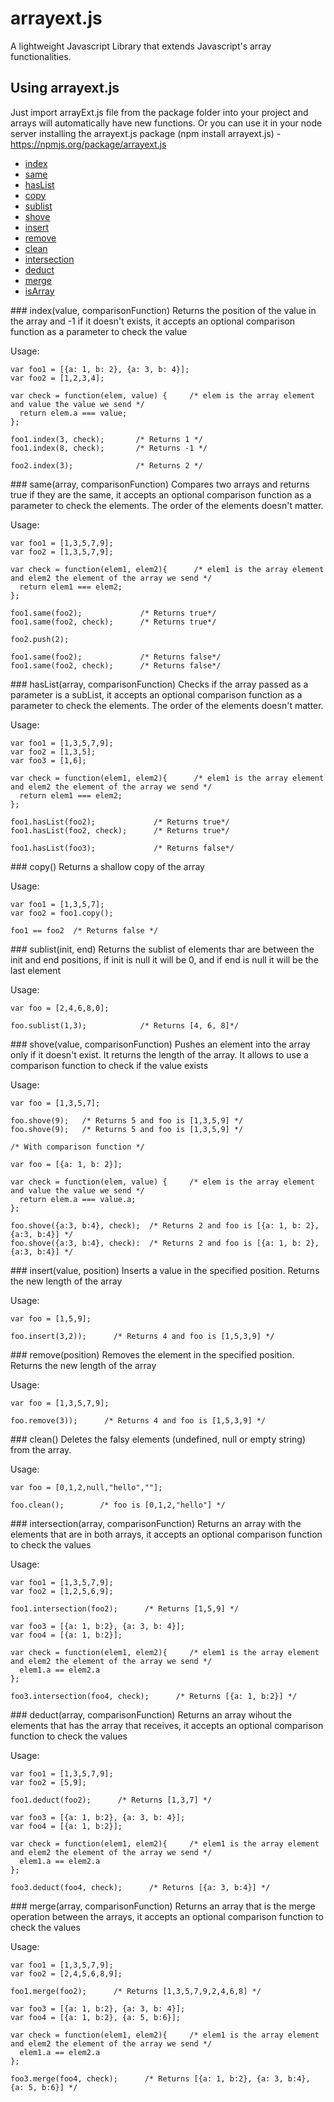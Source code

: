 arrayext.js
===========

A lightweight Javascript Library that extends Javascript's array functionalities.

## Using arrayext.js

Just import arrayExt.js file from the package folder into your project and arrays will automatically have new functions.
Or you can use it in your node server installing the arrayext.js package (npm install arrayext.js) - https://npmjs.org/package/arrayext.js

* [index](#index)
* [same](#same)
* [hasList](#hasList)
* [copy](#copy)
* [sublist](#sublist)
* [shove](#shove)
* [insert](#insert)
* [remove](#remove)
* [clean](#clean)
* [intersection](#intersection)
* [deduct](#deduct)
* [merge](#merge)
* [isArray](#isArray)


<a name="index" />
### index(value, comparisonFunction)
Returns the position of the value in the array and -1 if it doesn't exists, it accepts an optional comparison function as a parameter to check the value

Usage:

    var foo1 = [{a: 1, b: 2}, {a: 3, b: 4}];
    var foo2 = [1,2,3,4];

    var check = function(elem, value) {     /* elem is the array element and value the value we send */
      return elem.a === value;
    };

    foo1.index(3, check);       /* Returns 1 */
    foo1.index(8, check);       /* Returns -1 */

    foo2.index(3);              /* Returns 2 */

<a name="same" />
### same(array, comparisonFunction)
Compares two arrays and returns true if they are the same, it accepts an optional comparison function as a parameter to check the elements.
The order of the elements doesn't matter.

Usage:

    var foo1 = [1,3,5,7,9];
    var foo2 = [1,3,5,7,9];

    var check = function(elem1, elem2){      /* elem1 is the array element and elem2 the element of the array we send */
      return elem1 === elem2;
    };

    foo1.same(foo2);             /* Returns true*/
    foo1.same(foo2, check);      /* Returns true*/

    foo2.push(2);

    foo1.same(foo2);             /* Returns false*/
    foo1.same(foo2, check);      /* Returns false*/

<a name="hasList" />
### hasList(array, comparisonFunction)
Checks if the array passed as a parameter is a subList, it accepts an optional comparison function as a parameter to check the elements.
The order of the elements doesn't matter.

Usage:

    var foo1 = [1,3,5,7,9];
    var foo2 = [1,3,5];
    var foo3 = [1,6];

    var check = function(elem1, elem2){      /* elem1 is the array element and elem2 the element of the array we send */
      return elem1 === elem2;
    };

    foo1.hasList(foo2);             /* Returns true*/
    foo1.hasList(foo2, check);      /* Returns true*/

    foo1.hasList(foo3);             /* Returns false*/

<a name="copy" />
### copy()
Returns a shallow copy of the array

Usage:

    var foo1 = [1,3,5,7];
    var foo2 = foo1.copy();

    foo1 == foo2  /* Returns false */

<a name="sublist" />
### sublist(init, end)
Returns the sublist of elements thar are between the init and end positions, if init is null it will be 0, and if end is null it will be the last element

Usage:

    var foo = [2,4,6,8,0];

    foo.sublist(1,3);            /* Returns [4, 6, 8]*/

<a name="shove" />
### shove(value, comparisonFunction)
Pushes an element into the array only if it doesn't exist. It returns the length of the array. It allows to use a comparison function to check if the value exists

Usage:

    var foo = [1,3,5,7];

    foo.shove(9);   /* Returns 5 and foo is [1,3,5,9] */
    foo.shove(9);   /* Returns 5 and foo is [1,3,5,9] */

    /* With comparison function */

    var foo = [{a: 1, b: 2}];

    var check = function(elem, value) {     /* elem is the array element and value the value we send */
      return elem.a === value.a;
    };

    foo.shove({a:3, b:4}, check);  /* Returns 2 and foo is [{a: 1, b: 2}, {a:3, b:4}] */
    foo.shove({a:3, b:4}, check):  /* Returns 2 and foo is [{a: 1, b: 2}, {a:3, b:4}] */

<a name="insert" />
### insert(value, position)
Inserts a value in the specified position. Returns the new length of the array

Usage:

    var foo = [1,5,9];

    foo.insert(3,2));      /* Returns 4 and foo is [1,5,3,9] */

<a name="remove" />
### remove(position)
Removes the element in the specified position. Returns the new length of the array

Usage:

    var foo = [1,3,5,7,9];

    foo.remove(3));      /* Returns 4 and foo is [1,5,3,9] */

<a name="clean" />
### clean()
Deletes the falsy elements (undefined, null or empty string) from the array.

Usage:

    var foo = [0,1,2,null,"hello",""];

    foo.clean();        /* foo is [0,1,2,"hello"] */

<a name="intersection" />
### intersection(array, comparisonFunction)
Returns an array with the elements that are in both arrays, it accepts an optional comparison function to check the values

Usage:

    var foo1 = [1,3,5,7,9];
    var foo2 = [1,2,5,6,9];

    foo1.intersection(foo2);      /* Returns [1,5,9] */

    var foo3 = [{a: 1, b:2}, {a: 3, b: 4}];
    var foo4 = [{a: 1, b:2}];

    var check = function(elem1, elem2){     /* elem1 is the array element and elem2 the element of the array we send */
      elem1.a == elem2.a
    };

    foo3.intersection(foo4, check);      /* Returns [{a: 1, b:2}] */

<a name="deduct" />
### deduct(array, comparisonFunction)
Returns an array wihout the elements that has the array that receives, it accepts an optional comparison function to check the values

Usage:

    var foo1 = [1,3,5,7,9];
    var foo2 = [5,9];

    foo1.deduct(foo2);      /* Returns [1,3,7] */

    var foo3 = [{a: 1, b:2}, {a: 3, b: 4}];
    var foo4 = [{a: 1, b:2}];

    var check = function(elem1, elem2){     /* elem1 is the array element and elem2 the element of the array we send */
      elem1.a == elem2.a
    };

    foo3.deduct(foo4, check);      /* Returns [{a: 3, b:4}] */

<a name="merge" />
### merge(array, comparisonFunction)
Returns an array that is the merge operation between the arrays, it accepts an optional comparison function to check the values

Usage:

    var foo1 = [1,3,5,7,9];
    var foo2 = [2,4,5,6,8,9];

    foo1.merge(foo2);      /* Returns [1,3,5,7,9,2,4,6,8] */

    var foo3 = [{a: 1, b:2}, {a: 3, b: 4}];
    var foo4 = [{a: 1, b:2}, {a: 5, b:6}];

    var check = function(elem1, elem2){     /* elem1 is the array element and elem2 the element of the array we send */
      elem1.a == elem2.a
    };

    foo3.merge(foo4, check);      /* Returns [{a: 1, b:2}, {a: 3, b:4}, {a: 5, b:6}] */
